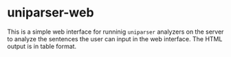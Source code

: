 # uniparser-web

This is a simple web interface for runninig ``uniparser`` analyzers on the server to analyze the sentences the user can input in the web interface. The HTML output is in table format.
